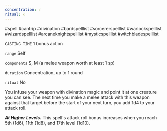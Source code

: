 ```yaml
---
concentration: ✓
ritual: 𐄂
---
```

#spell #cantrip #divination #bardspelllist #sorcererspelllist #warlockspelllist #wizardspelllist #arcaneknightspelllist #mysticspelllist #witchbladespelllist

`CASTING TIME`
1 bonus action

`range`
Self

`components`
S, M (a melee weapon worth at least 1 sp)

`duration`
Concentration, up to 1 round

`ritual`
No

You infuse your weapon with divination magic and point it at one creature you can see. The next time you make a melee attack with this weapon against that target before the start of your next turn, you add 1d4 to your attack roll.

_**At Higher Levels.**_ This spell's attack roll bonus increases when you reach 5th (1d6), 11th (1d8), and 17th level (1d10).